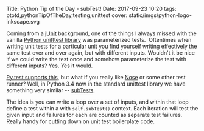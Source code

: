 Title: Python Tip of the Day - subTest!
Date: 2017-09-23 10:20
tags: ptotd,pythonTipOfTheDay,testing,unittest
cover: static/imgs/python-logo-inkscape.svg

Coming from a [jUnit](https://junit.org/junit5/) background, one of the things I always missed with the vanilla
[Python unitttest library](https://docs.python.org/3/library/unittest.html) was parameterized tests.  Oftentimes when
writing unit tests for a particular unit you find yourself writing effectively the same test over and over again, but
with different inputs. Wouldn't it be nice if we could write the test once and somehow parameterize the test with
different inputs? Yes. Yes it would.

[Py.test supports this](https://docs.pytest.org/en/latest/example/parametrize.html), but what if you really like
[Nose](http://nose.readthedocs.io/en/latest/) or some other test runner? Well, in Python 3.4 now in the standard
unittest library we have something very similar -- [subTests](https://docs.python.org/3/library/unittest.html#distinguishing-test-iterations-using-subtests).

The idea is you can write a loop over a set of inputs, and within that loop define a test within a with `self.subTest()`
context. Each iteration will test the given input and failures for each are counted as separate test failures. Really
handy for cutting down on unit test boilerplate code.
